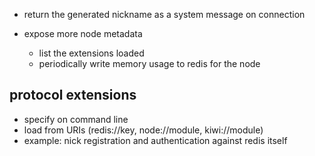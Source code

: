 - return the generated nickname as a system message on connection

- expose more node metadata
    - list the extensions loaded
    - periodically write memory usage to redis for the node

## protocol extensions

- specify on command line
- load from URIs (redis://key, node://module, kiwi://module)
- example: nick registration and authentication against redis itself
